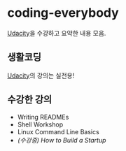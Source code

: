# coding-everybody

[Udacity](https://www.udacity.com/)을 수강하고 요약한 내용 모음.  

## 생활코딩

[Udacity](https://www.udacity.com/)의 강의는 실전용!  

## 수강한 강의
- Writing READMEs
- Shell Workshop
- Linux Command Line Basics
- *(수강중) How to Build a Startup*